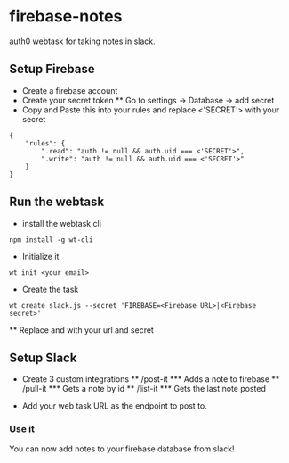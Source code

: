 # firebase-notes

auth0 webtask for taking notes in slack. 

## Setup Firebase

* Create a firebase account
* Create your secret token
** Go to settings -> Database -> add secret
* Copy and Paste this into your rules and replace <'SECRET'> with your secret
```
{
    "rules": {
        ".read": "auth != null && auth.uid === <'SECRET'>",
        ".write": "auth != null && auth.uid === <'SECRET'>"
    }
}
```
## Run the webtask
* install the webtask cli
```
npm install -g wt-cli
```
* Initialize it
```
wt init <your email>
```
* Create the task
```
wt create slack.js --secret 'FIREBASE=<Firebase URL>|<Firebase secret>'
```
** Replace <Firebase URL> and <Firebase secret> with your url and secret

## Setup Slack
* Create 3 custom integrations
** /post-it
*** Adds a note to firebase 
** /pull-it
*** Gets a note by id
** /list-it
*** Gets the last note posted

* Add your web task URL as the endpoint to post to. 

### Use it
You can now add notes to your firebase database from slack!
